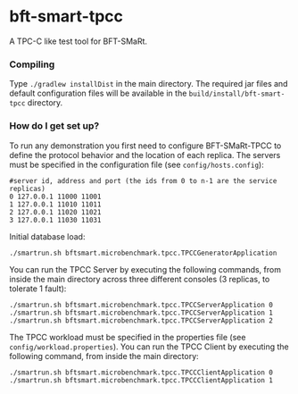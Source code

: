 # bft-smart-tpcc
A TPC-C like test tool for BFT-SMaRt.

### Compiling ###

Type `./gradlew installDist` in the main directory. The required jar files and default configuration files will be available in the `build/install/bft-smart-tpcc` directory.

### How do I get set up? ###

To run any demonstration you first need to configure BFT-SMaRt-TPCC to define the protocol behavior and the location of each replica.
The servers must be specified in the configuration file (see `config/hosts.config`):

```
#server id, address and port (the ids from 0 to n-1 are the service replicas) 
0 127.0.0.1 11000 11001
1 127.0.0.1 11010 11011
2 127.0.0.1 11020 11021
3 127.0.0.1 11030 11031
```

Initial database load:

```
./smartrun.sh bftsmart.microbenchmark.tpcc.TPCCGeneratorApplication
```

You can run the TPCC Server by executing the following commands, from inside the main directory across three different consoles (3 replicas, to tolerate 1 fault):

```
./smartrun.sh bftsmart.microbenchmark.tpcc.TPCCServerApplication 0
./smartrun.sh bftsmart.microbenchmark.tpcc.TPCCServerApplication 1
./smartrun.sh bftsmart.microbenchmark.tpcc.TPCCServerApplication 2
```

The TPCC workload must be specified in the properties file (see `config/workload.properties`). You can run the TPCC Client by executing the following command, from inside the main directory:

```
./smartrun.sh bftsmart.microbenchmark.tpcc.TPCCClientApplication 0
./smartrun.sh bftsmart.microbenchmark.tpcc.TPCCClientApplication 1
```
